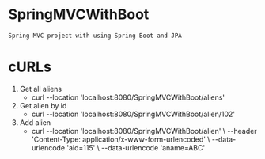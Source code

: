 # SpringMVCWithBoot
    Spring MVC project with using Spring Boot and JPA

# cURLs
<ol>
    <li>
        Get all aliens
        <ul>
            <li>curl --location 'localhost:8080/SpringMVCWithBoot/aliens'</li>
        </ul>
    </li>
    <li>
        Get alien by id
        <ul>
            <li>curl --location 'localhost:8080/SpringMVCWithBoot/alien/102'</li>
        </ul>
    </li>
    <li>
        Add alien
        <ul>
            <li>
                curl --location 'localhost:8080/SpringMVCWithBoot/alien' \
                --header 'Content-Type: application/x-www-form-urlencoded' \
                --data-urlencode 'aid=115' \
                --data-urlencode 'aname=ABC'
            </li>
        </ul>
    </li>
</ol>